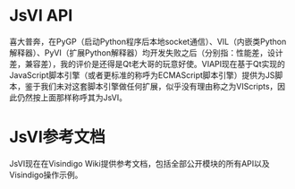 # JsVI API

喜大普奔，在PyGP（启动Python程序后本地socket通信）、VIL（内嵌类Python解释器）、PyVI（扩展Python解释器）均开发失败之后（分别指：性能差，设计差，兼容差），我的评价是还得是Qt老大哥的玩意好使。VIAPI现在基于Qt实现的JavaScript脚本引擎（或者更标准的称呼为ECMAScript脚本引擎）提供为JS脚本，鉴于我们未对这套脚本引擎做任何扩展，似乎没有理由称之为VIScripts，因此仍然按上面那样称呼其为JsVI。


# JsVI参考文档
JsVI现在在Visindigo Wiki提供参考文档，包括全部公开模块的所有API以及Visindigo操作示例。